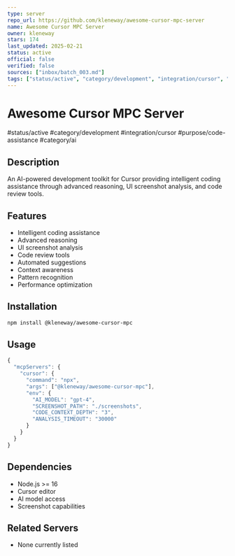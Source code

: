 ```yaml
---
type: server
repo_url: https://github.com/kleneway/awesome-cursor-mpc-server
name: Awesome Cursor MPC Server
owner: kleneway
stars: 174
last_updated: 2025-02-21
status: active
official: false
verified: false
sources: ["inbox/batch_003.md"]
tags: ["status/active", "category/development", "integration/cursor", "purpose/code-assistance", "category/ai"]
---
```


# Awesome Cursor MPC Server

#status/active #category/development #integration/cursor #purpose/code-assistance #category/ai

## Description

An AI-powered development toolkit for Cursor providing intelligent coding assistance through advanced reasoning, UI screenshot analysis, and code review tools.

## Features

- Intelligent coding assistance
- Advanced reasoning
- UI screenshot analysis
- Code review tools
- Automated suggestions
- Context awareness
- Pattern recognition
- Performance optimization

## Installation

```bash
npm install @kleneway/awesome-cursor-mpc
```

## Usage

```javascript
{
  "mcpServers": {
    "cursor": {
      "command": "npx",
      "args": ["@kleneway/awesome-cursor-mpc"],
      "env": {
        "AI_MODEL": "gpt-4",
        "SCREENSHOT_PATH": "./screenshots",
        "CODE_CONTEXT_DEPTH": "3",
        "ANALYSIS_TIMEOUT": "30000"
      }
    }
  }
}
```

## Dependencies

- Node.js >= 16
- Cursor editor
- AI model access
- Screenshot capabilities

## Related Servers

- None currently listed